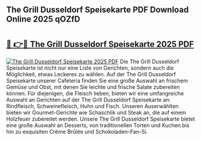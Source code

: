 ## The Grill Dusseldorf Speisekarte PDF Download Online 2025 qOZfD

# <h2><a href="http://gc69ebp.nevu.top/?p=The+Grill+Dusseldorf+Speisekarte">🔗 👉🔴 The Grill Dusseldorf Speisekarte 2025 PDF</a></h2>

[![The Grill Dusseldorf Speisekarte 2025 PDF](https://i.imgur.com/dBaPXMq.png)](http://gc69ebp.nevu.top/?p=The+Grill+Dusseldorf+Speisekarte)
Die The Grill Dusseldorf Speisekarte ist nicht nur eine Liste von Gerichten, sondern auch die Möglichkeit, etwas Leckeres zu wählen. Auf der The Grill Dusseldorf Speisekarte unserer Cafeteria finden Sie eine große Auswahl an frischem Gemüse und Obst, mit denen Sie leichte und frische Salate zubereiten können. Für diejenigen, die Fleisch lieben, bieten wir eine umfangreiche Auswahl an Gerichten auf der The Grill Dusseldorf Speisekarte an: Rindfleisch, Schweinefleisch, Huhn und Fisch. Unseren Auserwählten bieten wir Gourmet-Gerichte wie Schaschlik und Steak an, die auf einem Holzfeuer zubereitet werden. Unsere The Grill Dusseldorf Speisekarte bietet eine große Auswahl an Desserts, von traditionellen Torten und Kuchen bis hin zu exquisiten Crème Brûlée und Schokoladen-Fan-Si.
